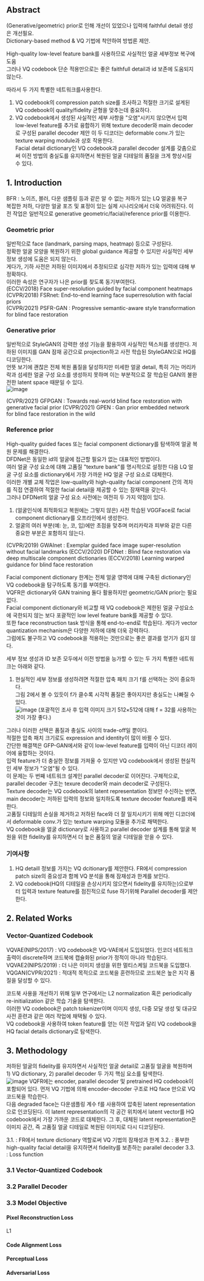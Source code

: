 ## Abstract
(Generative/geometric) prior로 인해 개선이 있었으나 입력에 faithful detail 생성은 개선필요.  
Dictionary-based method & VQ 기법에 착안하여 방법론 제안.  

High-quality low-level feature bank를 사용하므로 사실적인 얼굴 세부정보 복구에 도움  
그러나 VQ codebook 단순 적용만으로는 좋은 faithfull detail과 id 보존에 도움되지 않는다.  

따라서 두 가지 특별한 네트워크를사용한다.

1) VQ codebook의 compression patch size를 조사하고 적절한 크기로 설계된 VQ codebook이 quality/fidelity 균형을 맞추는데 중요하다.  
2) VQ codebook에서 생성된 사실적인 세부 사항을 "오염"시키지 않으면서 입력 low-level feature를 추가로 융합하기 위해 texture decoder와 main decoder로 구성된 parallel decoder 제안
이 두 디코더는 deformable conv.가 있는 texture warping module과 상호 작용한다.  
Facial detail dictionary인 VQ codebook과 parallel decoder 설계를 갖춤으로써 이전 방법의 충실도를 유지하면서 복원된 얼굴 디테일의 품질을 크게 향상시킬 수 있다.  

## 1. Introduction
BFR :  노이즈, 블러, 다운 샘플링 등과 같은 알 수 없는 저하가 있는 LQ 얼굴을 복구  
복잡한 저하, 다양한 얼굴 포즈 및 표정이 있는 실제 시나리오에서 더욱 어려워진다. 이전 작업은 일반적으로 generative geometric/facial/reference prior를 이용한다.  

### Geometric prior
일반적으로 face (landmark, parsing maps, heatmap) 등으로 구성된다.  
정확한 얼굴 모양을 복원하기 위한 global guidance 제공할 수 있지만 사실적인 세부 정보 생성에 도움은 되지 않는다.  
게다가, 기하 사전은 저하된 이미지에서 추정되므로 심각한 저하가 있는 입력에 대해 부정확하다.  
이러한 속성은 연구자가 나은 prior를 찾도록 동기부여한다.  
(ECCV/2018) Face super-resolution guided by facial component heatmaps
(CVPR/2018) FSRnet: End-to-end learning face superresolution with facial priors  
(CVPR/2021) PSFR-GAN : Progressive semantic-aware style transformation for blind face restoration  

### Generative prior 
일반적으로 StyleGAN의 강력한 생성 기능을 활용하여 사실적인 텍스처를 생성한다. 저하된 이미지를 GAN 잠재 공간으로 projection하고 사전 학습된 StyleGAN으로 HQ를 디코딩한다.  
언뜻 보기에 괜찮은 전체 복원 품질을 달성하지만 미세한 얼굴 detail, 특히 가는 머리카락과 섬세한 얼굴 구성 요소를 생성하지 못하며 이는 부분적으로 잘 학습된 GAN의 불완전한 latent space 때문일 수 있다.   
![image](https://user-images.githubusercontent.com/40943064/226795143-440a57fb-15fa-4bf9-8f25-5022c1b8ff44.png)

(CVPR/2021) GFPGAN : Towards real-world blind face restoration with generative facial prior
(CVPR/2021) GPEN : Gan prior embedded network for blind face restoration in the wild

### Reference prior
High-quality guided faces 또는 facial component dictionary를 탐색하여 얼굴 복원 문제를 해결한다.  
DFDNet은 동일한 id의 얼굴에 접근할 필요가 없는 대표적인 방법이다.  
여러 얼굴 구성 요소에 대해 고품질 "texture bank"를 명시적으로 설정한 다음 LQ 얼굴 구성 요소를 dictionary에서 가장 가까운 HQ 얼굴 구성 요소로 대체한다.  
이러한 개별 교체 작업은 low-quality와 high-quality facial component 간의 격차를 직접 연결하여 적절한 facial detail을 제공할 수 있는 잠재력을 갖는다.  
그러나 DFDNet의 얼굴 구성 요소 사전에는 여전히 두 가지 약점이 있다.  

1) (얼굴인식에 최적화되고 복원에는 그렇지 않은) 사전 학습된 VGGFace로 facial component dictionary를 오프라인에서 생성한다.  
2) 얼굴의 여러 부분(예: 눈, 코, 입)에만 초점을 맞추며 머리카락과 피부와 같은 다른 중요한 부분은 포함하지 않는다.  

(CVPR/2019) GWAInet : Exemplar guided face image super-resolution without facial landmarks
(ECCV/2020) DFDNet : Blind face restoration via deep multiscale component dictionaries
(ECCV/2018) Learning warped guidance for blind face restoration

Facial component dictionary 한계는 전체 얼굴 영역에 대해 구축된 dictionary인 VQ codebook을 탐구하도록 동기를 부여한다.  
VQFR은 dictionary와 GAN training 둘다 활용하지만 geometric/GAN prior는 필요없다.  
Facial component dictionary와 비교할 때 VQ codebook은 제한된 얼굴 구성요소에 국한되지 않는 보다 포괄적인 low level feature bank를 제공할 수 있다.  
또한 face reconstruction task 방식을 통해 end-to-end로 학습된다. 게다가 vector quantization mechanism은 다양한 저하에 대해 더욱 강력하다.  
그럼에도 불구하고 VQ codebook을 적용하는 것만으로는 좋은 결과를 얻기가 쉽지 않다.  

세부 정보 생성과 ID 보존 모두에서 이전 방법을 능가할 수 있는 두 가지 특별한 네트워크는 아래와 같다.  

1) 현실적인 세부 정보를 생성하려면 적절한 압축 패치 크기 f를 선택하는 것이 중요하다.   
그림 2에서 볼 수 있듯이 f가 클수록 시각적 품질은 좋아지지만 충실도는 나빠질 수 있다.  
![image](https://user-images.githubusercontent.com/40943064/226797093-5af9cce6-7ec6-4799-b5b2-022bfa752c5d.png)
(포괄적인 조사 후 입력 이미지 크기 512×512에 대해 f = 32를 사용하는 것이 가장 좋다.)  

그러나 이러한 선택은 품질과 충실도 사이의 trade-off일 뿐이다.  
적절한 압축 패치 크기로도 expression and identity이 많이 바뀔 수 있다.  
간단한 해결책은 GFP-GAN에서와 같이 low-level feature를 입력이 아닌 디코더 레이어에 융합하는 것이다.  
입력 feature가 더 충실한 정보를 가져올 수 있지만 VQ codebook에서 생성된 현실적인 세부 정보가 "오염"될 수 있다.  
이 문제는 두 번째 네트워크 설계인 parallel decoder로 이어진다. 구체적으로, parallel decoder 구조는 texure decoder와 main decoder로 구성된다.  
Texture decoder는 VQ codebook의 latent representation 정보만 수신하는 반면, main decoder는 저하된 입력의 정보와 일치하도록 texture decoder feature를 왜곡한다.  
고품질 디테일의 손실을 제거하고 저하된 face와 더 잘 일치시키기 위해 메인 디코더에서 deformable conv.가 있는 texture warping 모듈을 추가로 채택한다.  
VQ codebook을 얼굴 dictionary로 사용하고 parallel decoder 설계를 통해 얼굴 복원을 위한 fidelity를 유지하면서 더 높은 품질의 얼굴 디테일을 얻을 수 있다.

### 기여사항
1. HQ detaill 정보를 가지는 VQ dcitionary를 제안한다. FR에서 compression patch size의 중요성과 함께 VQ 분석을 통해 잠재성과 한계를 보인다.
2. VQ codebook(HQ의 디테일을 손상시키지 않으면서 fidelity를 유지하는)으로부터 입력과 texture feature를 점진적으로 fuse 하기위해 Parallel decoder를 제안한다.

## 2. Related Works
### Vector-Quantized Codebook
VQVAE(NIPS/2017) : VQ codebook은 VQ-VAE에서 도입되었다. 인코더 네트워크 출력이 discrete하며 코드북에 캡슐화된 prior가 정적이 아니라 학습된다.  
VQVAE2(NIPS/2019) : 더 나은 이미지 생성을 위한 멀티스케일 코드북을 도입했다.  
VQGAN(CVPR/2021) : 적대적 목적으로 코드북을 훈련하므로 코드북은 높은 지각 품질을 달성할 수 있다.  

코드북 사용을 개선하기 위해 일부 연구에서는 L2 normalization 혹은 periodically re-initialization 같은 학습 기술을 탐색한다.  
이러한 VQ codebook은 patch tokenizer이며 이미지 생성, 다중 모달 생성 및 대규모 사전 훈련과 같은 여러 작업에 채택될 수 있다.  
VQ codebook을 사용하여 token feature를 얻는 이전 작업과 달리 VQ codebook을 HQ facial details dictionary로 탐색한다.

## 3. Methodology
저하된 얼굴의 fidelity를 유지하면서 사실적인 얼굴 detail로 고품질 얼굴을 복원하며 1) VQ dictionary, 2) parallel decoder 두 가지 핵심 요소를 탐색한다.  
![image](https://user-images.githubusercontent.com/40943064/226813682-fc449dd3-3a1d-44b6-a896-7a09ba4fbfb8.png)
VQFR에는 encoder, parallel decoder 및 pretrained HQ codebook이 포함되어 있다. 먼저 VQ 기법에 의해 encoder-decoder 구조로 HQ face 만으로 VQ 코드북을 학습한다.  
다음 degraded face는 다운샘플링 계수 f를 사용하여 압축된 latent representation으로 인코딩된다. 이 latent representation의 각 공간 위치에서 latent vector를 HQ codebook에서 가장 가까운 코드로 대체한다. 그 후, 대체된 latent representation은 이미지 공간, 즉 고품질 얼굴 디테일로 복원된 이미지로 다시 디코딩된다.  

3.1. : FR에서 texture dictionary 역할로써 VQ 기법의 잠재성과 한계
3.2. : 풍부한 high-quality facial detail을 유지하면서 fidelity를 보존하는 parallel decoder
3.3. : Loss function

### 3.1 Vector-Quantized Codebook
### 3.2 Parallel Decoder
### 3.3 Model Objective
#### Pixel Reconstruction Loss
L1
#### Code Alignment Loss
#### Perceptual Loss

#### Adversarial Loss

